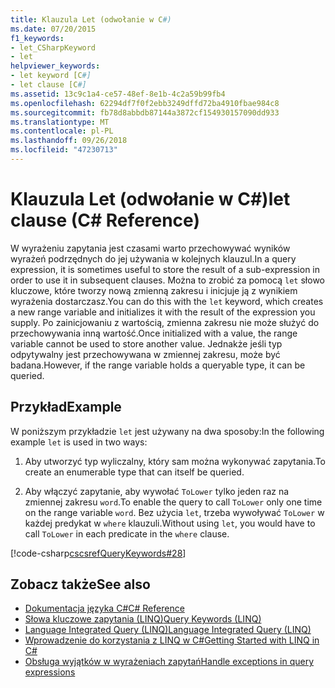 ```yaml
---
title: Klauzula Let (odwołanie w C#)
ms.date: 07/20/2015
f1_keywords:
- let_CSharpKeyword
- let
helpviewer_keywords:
- let keyword [C#]
- let clause [C#]
ms.assetid: 13c9c1a4-ce57-48ef-8e1b-4c2a59b99fb4
ms.openlocfilehash: 62294df7f0f2ebb3249dffd72ba4910fbae984c8
ms.sourcegitcommit: fb78d8abbdb87144a3872cf154930157090dd933
ms.translationtype: MT
ms.contentlocale: pl-PL
ms.lasthandoff: 09/26/2018
ms.locfileid: "47230713"
---
```

# <a name="let-clause-c-reference"></a><span data-ttu-id="93fcb-102">Klauzula Let (odwołanie w C#)</span><span class="sxs-lookup"><span data-stu-id="93fcb-102">let clause (C# Reference)</span></span>

<span data-ttu-id="93fcb-103">W wyrażeniu zapytania jest czasami warto przechowywać wyników wyrażeń podrzędnych do jej używania w kolejnych klauzul.</span><span class="sxs-lookup"><span data-stu-id="93fcb-103">In a query expression, it is sometimes useful to store the result of a sub-expression in order to use it in subsequent clauses.</span></span> <span data-ttu-id="93fcb-104">Można to zrobić za pomocą `let` słowo kluczowe, które tworzy nową zmienną zakresu i inicjuje ją z wynikiem wyrażenia dostarczasz.</span><span class="sxs-lookup"><span data-stu-id="93fcb-104">You can do this with the `let` keyword, which creates a new range variable and initializes it with the result of the expression you supply.</span></span> <span data-ttu-id="93fcb-105">Po zainicjowaniu z wartością, zmienna zakresu nie może służyć do przechowywania inną wartość.</span><span class="sxs-lookup"><span data-stu-id="93fcb-105">Once initialized with a value, the range variable cannot be used to store another value.</span></span> <span data-ttu-id="93fcb-106">Jednakże jeśli typ odpytywalny jest przechowywana w zmiennej zakresu, może być badana.</span><span class="sxs-lookup"><span data-stu-id="93fcb-106">However, if the range variable holds a queryable type, it can be queried.</span></span>

## <a name="example"></a><span data-ttu-id="93fcb-107">Przykład</span><span class="sxs-lookup"><span data-stu-id="93fcb-107">Example</span></span>

<span data-ttu-id="93fcb-108">W poniższym przykładzie `let` jest używany na dwa sposoby:</span><span class="sxs-lookup"><span data-stu-id="93fcb-108">In the following example `let` is used in two ways:</span></span>

1. <span data-ttu-id="93fcb-109">Aby utworzyć typ wyliczalny, który sam można wykonywać zapytania.</span><span class="sxs-lookup"><span data-stu-id="93fcb-109">To create an enumerable type that can itself be queried.</span></span>

2. <span data-ttu-id="93fcb-110">Aby włączyć zapytanie, aby wywołać `ToLower` tylko jeden raz na zmiennej zakresu `word`.</span><span class="sxs-lookup"><span data-stu-id="93fcb-110">To enable the query to call `ToLower` only one time on the range variable `word`.</span></span> <span data-ttu-id="93fcb-111">Bez użycia `let`, trzeba wywoływać `ToLower` w każdej predykat w `where` klauzuli.</span><span class="sxs-lookup"><span data-stu-id="93fcb-111">Without using `let`, you would have to call `ToLower` in each predicate in the `where` clause.</span></span>

[!code-csharp[cscsrefQueryKeywords#28](~/samples/snippets/csharp/VS_Snippets_VBCSharp/CsCsrefQueryKeywords/CS/Let.cs#28)]

## <a name="see-also"></a><span data-ttu-id="93fcb-112">Zobacz także</span><span class="sxs-lookup"><span data-stu-id="93fcb-112">See also</span></span>

- [<span data-ttu-id="93fcb-113">Dokumentacja języka C#</span><span class="sxs-lookup"><span data-stu-id="93fcb-113">C# Reference</span></span>](../../language-reference/index.md)
- [<span data-ttu-id="93fcb-114">Słowa kluczowe zapytania (LINQ)</span><span class="sxs-lookup"><span data-stu-id="93fcb-114">Query Keywords (LINQ)</span></span>](query-keywords.md)
- [<span data-ttu-id="93fcb-115">Language Integrated Query (LINQ)</span><span class="sxs-lookup"><span data-stu-id="93fcb-115">Language Integrated Query (LINQ)</span></span>](../../linq/index.md)
- [<span data-ttu-id="93fcb-116">Wprowadzenie do korzystania z LINQ w C#</span><span class="sxs-lookup"><span data-stu-id="93fcb-116">Getting Started with LINQ in C#</span></span>](../../programming-guide/concepts/linq/getting-started-with-linq.md)
- [<span data-ttu-id="93fcb-117">Obsługa wyjątków w wyrażeniach zapytań</span><span class="sxs-lookup"><span data-stu-id="93fcb-117">Handle exceptions in query expressions</span></span>](../../linq/handle-exceptions-in-query-expressions.md)